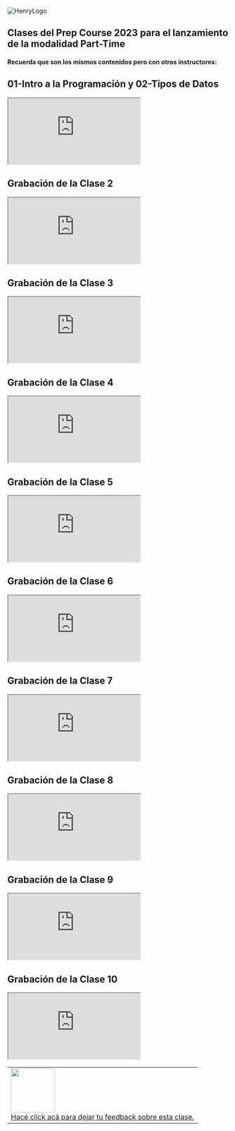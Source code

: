 ![HenryLogo](https://d31uz8lwfmyn8g.cloudfront.net/Assets/logo-henry-white-lg.png)

<!--# ANALYTICS:-->
<!-- Google tag (gtag.js) -->
<script async src="https://www.googletagmanager.com/gtag/js?id=UA-161500899-3">
</script>
<script>
  window.dataLayer = window.dataLayer || [];
  function gtag(){dataLayer.push(arguments);}
  gtag('js', new Date());
  gtag('config', 'UA-161500899-3');
</script>

<!--# GOOGLE TAG MANAGER-->
<!--# HEAD-->
<!-- Google Tag Manager -->
<script>
  (function(w,d,s,l,i){w[l]=w[l]||[];w[l].push({'gtm.start':
  new Date().getTime(),event:'gtm.js'});var f=d.getElementsByTagName(s)[0],
  j=d.createElement(s),dl=l!='dataLayer'?'&l='+l:'';j.async=true;j.src=
  'https://www.googletagmanager.com/gtm.js?id='+i+dl;f.parentNode.insertBefore(j,f);
  })(window,document,'script','dataLayer','GTM-5Z2JFWV');
</script>
<!-- End Google Tag Manager -->
<!--# BODY-->
<!-- Google Tag Manager (noscript) -->
<noscript>
  <iframe src="https://www.googletagmanager.com/ns.html?id=GTM-5Z2JFWV"
height="0" width="0" style="display:none;visibility:hidden">
  </iframe>
</noscript>
<!-- End Google Tag Manager (noscript) -->
<!-- Google tag (gtag.js) -->
<script async src="https://www.googletagmanager.com/gtag/js?id=G-LHV5X0V6Y9"><script>
<script>
  window.dataLayer = window.dataLayer || [];
  function gtag(){dataLayer.push(arguments);}
  gtag('js', new Date());
  gtag('config', 'G-LHV5X0V6Y9');
</script>

## Clases del Prep Course 2023 para el lanzamiento de la modalidad Part-Time

#### Recuerda que son los mismos contenidos pero con otros instructores:

## 01-Intro a la Programación y 02-Tipos de Datos

<div class="iframeContainer">
  <iframe src="https://player.vimeo.com/video/787787814?h=2db2921dd6" allow="autoplay; fullscreen" allowfullscreen></iframe>
</div>

## Grabación de la Clase 2 

<div class="iframeContainer">
  <iframe src="https://player.vimeo.com/video/674888247?h=99f9e6c3f6" allow="autoplay; fullscreen" allowfullscreen></iframe>
</div>

## Grabación de la Clase 3

<div class="iframeContainer">
  <iframe src="https://player.vimeo.com/video/675579686" allow="autoplay; fullscreen" allowfullscreen></iframe>
</div>

## Grabación de la Clase 4

<div class="iframeContainer">
  <iframe src="https://player.vimeo.com/video/676013575" allow="autoplay; fullscreen" allowfullscreen></iframe>
</div>

## Grabación de la Clase 5

<div class="iframeContainer">
  <iframe src="https://player.vimeo.com/video/676404775" allow="autoplay; fullscreen" allowfullscreen></iframe>
</div>

## Grabación de la Clase 6

<div class="iframeContainer">
  <iframe src="https://player.vimeo.com/video/677267773" allow="autoplay; fullscreen" allowfullscreen></iframe>
</div>

## Grabación de la Clase 7

<div class="iframeContainer">
  <iframe src="https://player.vimeo.com/video/678360524" allow="autoplay; fullscreen" allowfullscreen></iframe>
</div>

## Grabación de la Clase 8

<div class="iframeContainer">
  <iframe src="https://player.vimeo.com/video/678360802" allow="autoplay; fullscreen" allowfullscreen></iframe>
</div>

## Grabación de la Clase 9

<div class="iframeContainer">
  <iframe src="https://player.vimeo.com/video/678752961" allow="autoplay; fullscreen" allowfullscreen></iframe>
</div>

## Grabación de la Clase 10

<div class="iframeContainer">
  <iframe src="https://player.vimeo.com/video/679179631" allow="autoplay; fullscreen" allowfullscreen></iframe>
</div>

<table class="hide" width="100%" style='table-layout:fixed;'>
  <tr>
    <td>
      <a href="https://airtable.com/shrSzEYT4idEFGB8d?prefill_clase=00-PrimerosPasos">
        <img src="https://static.thenounproject.com/png/204643-200.png" width="100"/>
        <br>
        Hacé click acá para dejar tu feedback sobre esta clase.
      </a>
    </td>
  </tr>
</table>
